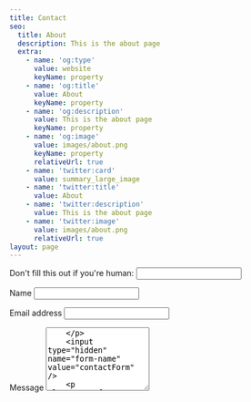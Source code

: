 ```yaml
---
title: Contact
seo:
  title: About
  description: This is the about page
  extra:
    - name: 'og:type'
      value: website
      keyName: property
    - name: 'og:title'
      value: About
      keyName: property
    - name: 'og:description'
      value: This is the about page
      keyName: property
    - name: 'og:image'
      value: images/about.png
      keyName: property
      relativeUrl: true
    - name: 'twitter:card'
      value: summary_large_image
    - name: 'twitter:title'
      value: About
    - name: 'twitter:description'
      value: This is the about page
    - name: 'twitter:image'
      value: images/about.png
      relativeUrl: true
layout: page
---
```


<form
    name="contactForm"
    method="POST"
    action="/thank-you"
    data-netlify-honeypot="bot-field"
    data-netlify="true"
    id="contact-form"
    className="contact-form"
>
    <p className="screen-reader-text">
        <label>Don't fill this out if you're human: <input name="bot-field" /></label>
    </p>
    <p className="form-row">
        <label htmlFor="contact-form-name" className="form-label">Name</label>
        <input type="text" name="name" id="contact-form-name" className="form-input" />
    </p>
    <p className="form-row">
        <label htmlFor="contant-form-email" className="form-label">Email address</label>
        <input type="email" name="email" id="contant-form-email" className="form-input" />
    </p>
    <p className="form-row">
        <label htmlFor="contant-form-message" className="form-label">Message</label>
        <textarea name="message" id="contant-form-message" className="form-textarea" rows="7" />
    </p>
    <input type="hidden" name="form-name" value="contactForm" />
    <p className="form-row form-submit">
        <button type="submit" className="button">Send Message</button>
    </p>
</form>
